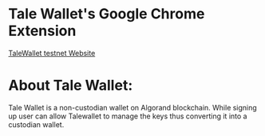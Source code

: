 
Tale Wallet's Google Chrome Extension
=======

[TaleWallet testnet Website](https://testnet.talewallet.com)

About Tale Wallet:
=======
Tale Wallet is a non-custodian wallet on Algorand blockchain. While signing up user can allow Talewallet to manage the keys thus converting it into a custodian wallet.